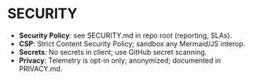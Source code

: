 # SECURITY

- **Security Policy**: see SECURITY.md in repo root (reporting, SLAs).
- **CSP**: Strict Content Security Policy; sandbox any Mermaid/JS interop.
- **Secrets**: No secrets in client; use GitHub secret scanning.
- **Privacy**: Telemetry is opt-in only; anonymized; documented in PRIVACY.md.
